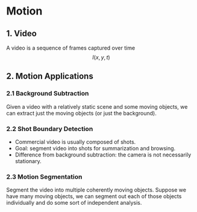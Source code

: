 # Motion

## 1. Video

A video is a sequence of frames captured over time $$I(x,y,t)$$

## 2. Motion Applications

### 2.1 Background Subtraction

Given a video with a relatively static scene and some moving objects, we can extract just the moving objects (or just the background).

### 2.2 Shot Boundary Detection

- Commercial video is usually composed of shots.
- Goal: segment video into shots for summarization and browsing.
- Difference from background subtraction: the camera is not necessarily stationary.

### 2.3 Motion Segmentation

Segment the video into multiple coherently moving objects.  Suppose we have many moving objects, we can segment out each of those objects individually and do some sort of independent analysis.



